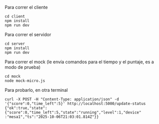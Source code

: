 Para correr el cliente 
```
cd client 
npm install
npm run dev
```

Para correr el servidor 
```
cd server
npm install 
npm run dev
```
Para correr el mock (le envía comandos para el tiempo y el puntaje, es a modo de prueba)
```
cd mock
node mock-micro.js
```

Para probarlo, en otra terminal 
```
curl -X POST -H "Content-Type: application/json" -d '{"score":0,"time_left":5}' http://localhost:5000/update-status
{"ok":true,"state":{"score":0,"time_left":5,"state":"running","level":1,"device"
:"mesa1","ts":"2025-10-06T21:03:01.814Z"}}
```



